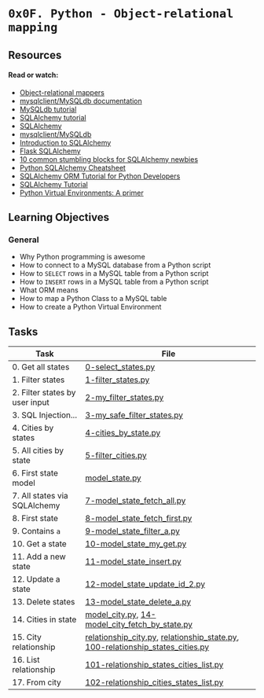 # `0x0F. Python - Object-relational mapping`

## Resources

#### Read or watch:

* [Object-relational mappers](https://intranet.alxswe.com/rltoken/a8DUOWhXpNX3TEwgyT-U8A)
* [mysqlclient/MySQLdb documentation](https://intranet.alxswe.com/rltoken/JtFaKjnqxudr6Hi05Us1Lw)
* [MySQLdb tutorial](https://intranet.alxswe.com/rltoken/TdUSYFNGbXJG1WjCEoq5FA)
* [SQLAlchemy tutorial](https://intranet.alxswe.com/rltoken/YyL5hsscviNH04XGW-XpfA)
* [SQLAlchemy](https://intranet.alxswe.com/rltoken/j9azWF2Db_2rNolTxOF3SA)
* [mysqlclient/MySQLdb](https://intranet.alxswe.com/rltoken/0zLhY9KqKjn-zmdb7X598Q)
* [Introduction to SQLAlchemy](https://intranet.alxswe.com/rltoken/pw50Bl1Bj84wksxm018dwA)
* [Flask SQLAlchemy](https://intranet.alxswe.com/rltoken/B-xIdMtGvpus8vHxAIRrPg)
* [10 common stumbling blocks for SQLAlchemy newbies](https://intranet.alxswe.com/rltoken/deIzPMrfK8Ixqm-AboFHWg)
* [Python SQLAlchemy Cheatsheet](https://intranet.alxswe.com/rltoken/dZfUNK3lJicGMK5PU0bE7Q)
* [SQLAlchemy ORM Tutorial for Python Developers](https://intranet.alxswe.com/rltoken/hNxBKC8lHge5XjsRO8ksHQ)
* [SQLAlchemy Tutorial](https://intranet.alxswe.com/rltoken/5G_R2NmQRFqiZb84qxYERQ)
* [Python Virtual Environments: A primer](https://intranet.alxswe.com/rltoken/OXle6kXpmD88D0WbgbTWqg)
## Learning Objectives

### General

* Why Python programming is awesome
* How to connect to a MySQL database from a Python script
* How to <code>SELECT</code> rows in a MySQL table from a Python script
* How to <code>INSERT</code> rows in a MySQL table from a Python script 
* What ORM means
* How to map a Python Class to a MySQL table
* How to create a Python Virtual Environment
## Tasks

| Task | File |
| ---- | ---- |
| 0. Get all states | [0-select_states.py](./0-select_states.py) |
| 1. Filter states | [1-filter_states.py](./1-filter_states.py) |
| 2. Filter states by user input | [2-my_filter_states.py](./2-my_filter_states.py) |
| 3. SQL Injection... | [3-my_safe_filter_states.py](./3-my_safe_filter_states.py) |
| 4. Cities by states | [4-cities_by_state.py](./4-cities_by_state.py) |
| 5. All cities by state | [5-filter_cities.py](./5-filter_cities.py) |
| 6. First state model | [model_state.py](./model_state.py) |
| 7. All states via SQLAlchemy | [7-model_state_fetch_all.py](./7-model_state_fetch_all.py) |
| 8. First state | [8-model_state_fetch_first.py](./8-model_state_fetch_first.py) |
| 9. Contains `a` | [9-model_state_filter_a.py](./9-model_state_filter_a.py) |
| 10. Get a state | [10-model_state_my_get.py](./10-model_state_my_get.py) |
| 11. Add a new state | [11-model_state_insert.py](./11-model_state_insert.py) |
| 12. Update a state | [12-model_state_update_id_2.py](./12-model_state_update_id_2.py) |
| 13. Delete states | [13-model_state_delete_a.py](./13-model_state_delete_a.py) |
| 14. Cities in state | [model_city.py](./model_city.py), [14-model_city_fetch_by_state.py](./14-model_city_fetch_by_state.py) |
| 15. City relationship | [relationship_city.py](./relationship_city.py), [relationship_state.py](./relationship_state.py), [100-relationship_states_cities.py](./100-relationship_states_cities.py) |
| 16. List relationship | [101-relationship_states_cities_list.py](./101-relationship_states_cities_list.py) |
| 17. From city | [102-relationship_cities_states_list.py](./102-relationship_cities_states_list.py) |
